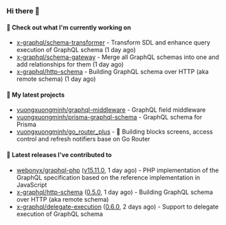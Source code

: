 ### Hi there 👋

#### 👷 Check out what I'm currently working on

- [x-graphql/schema-transformer](https://github.com/x-graphql/schema-transformer) - Transform SDL and enhance query execution of GraphQL schema (1 day ago)
- [x-graphql/schema-gateway](https://github.com/x-graphql/schema-gateway) - Merge all GraphQL schemas into one and add relationships for them (1 day ago)
- [x-graphql/http-schema](https://github.com/x-graphql/http-schema) - Building GraphQL schema over HTTP (aka remote schema) (1 day ago)

#### 🌱 My latest projects

- [vuongxuongminh/graphql-middleware](https://github.com/vuongxuongminh/graphql-middleware) - GraphQL field middleware
- [vuongxuongminh/prisma-graphql-schema](https://github.com/vuongxuongminh/prisma-graphql-schema) - GraphQL schema for Prisma
- [vuongxuongminh/go_router_plus](https://github.com/vuongxuongminh/go_router_plus) - :office: Building blocks screens, access control and refresh notifiers base on Go Router

#### 🔭 Latest releases I've contributed to

- [webonyx/graphql-php](https://github.com/webonyx/graphql-php) ([v15.11.0](https://github.com/webonyx/graphql-php/releases/tag/v15.11.0), 1 day ago) - PHP implementation of the GraphQL specification based on the reference implementation in JavaScript
- [x-graphql/http-schema](https://github.com/x-graphql/http-schema) ([0.5.0](https://github.com/x-graphql/http-schema/releases/tag/0.5.0), 1 day ago) - Building GraphQL schema over HTTP (aka remote schema)
- [x-graphql/delegate-execution](https://github.com/x-graphql/delegate-execution) ([0.6.0](https://github.com/x-graphql/delegate-execution/releases/tag/0.6.0), 2 days ago) - Support to delegate execution of GraphQL schema
